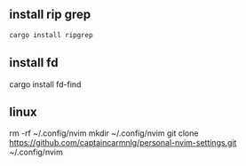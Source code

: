 




## install rip grep
```sh
cargo install ripgrep
```
## install fd
cargo install fd-find

## linux
rm -rf ~/.config/nvim
mkdir ~/.config/nvim
git clone https://github.com/captaincarmnlg/personal-nvim-settings.git ~/.config/nvim
